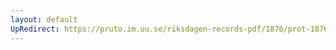 ```yaml
---
layout: default
UpRedirect: https://pruto.im.uu.se/riksdagen-records-pdf/1876/prot-1876--fk--003.pdf
---
```

